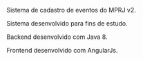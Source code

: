 Sistema de cadastro de eventos do MPRJ v2.

Sistema desenvolvido para fins de estudo.

Backend desenvolvido com Java 8.

Frontend desenvolvido com AngularJs.
